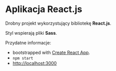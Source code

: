 # Aplikacja React.js

Drobny projekt wykorzystujący bibliotekę **React.js**.

Styl wspierają pliki **Sass**.

Przydatne informacje:
* bootstrapped with [Create React App](https://github.com/facebook/create-react-app).
* `npm start`
* [http://localhost:3000](http://localhost:3000)
